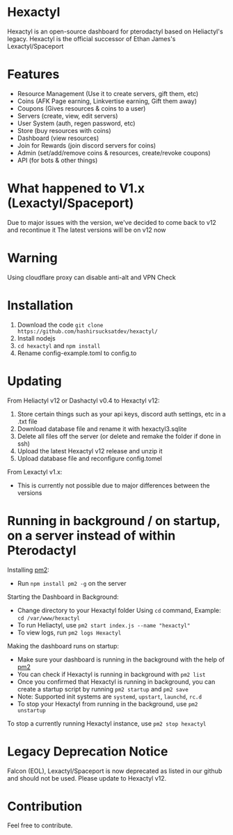 # Hexactyl
Hexactyl is an open-source dashboard for pterodactyl based on Heliactyl's legacy. Hexactyl is the official successor of Ethan James's Lexactyl/Spaceport

# Features
- Resource Management (Use it to create servers, gift them, etc)
- Coins (AFK Page earning, Linkvertise earning, Gift them away)
- Coupons (Gives resources & coins to a user)
- Servers (create, view, edit servers)
- User System (auth, regen password, etc)
- Store (buy resources with coins)
- Dashboard (view resources)
- Join for Rewards (join discord servers for coins)
- Admin (set/add/remove coins & resources, create/revoke coupons)
- API (for bots & other things)

# What happened to V1.x (Lexactyl/Spaceport)
Due to major issues with the version, we've decided to come back to v12 and recontinue it
The latest versions will be on v12 now

# Warning
Using cloudflare proxy can disable anti-alt and VPN Check

# Installation
1. Download the code ``git clone https://github.com/hashirsucksatdev/hexactyl/``
2. Install nodejs
3. ``cd hexactyl`` and ``npm install``
4. Rename config-example.toml to config.to

# Updating 

From Heliactyl v12 or Dashactyl v0.4 to Hexactyl v12:
1. Store certain things such as your api keys, discord auth settings, etc in a .txt file
2. Download database file and rename it with hexactyl3.sqlite
3. Delete all files off the server (or delete and remake the folder if done in ssh)
4. Upload the latest Hexactyl v12 release and unzip it
5. Upload database file and reconfigure config.tomel

From Lexactyl v1.x:
- This is currently not possible due to major differences between the versions


# Running in background / on startup, on a server instead of within Pterodactyl

Installing [pm2](https://github.com/Unitech/pm2):
- Run `npm install pm2 -g` on the server

Starting the Dashboard in Background:
- Change directory to your Hexactyl folder Using `cd` command, Example: `cd /var/www/hexactyl` 
- To run Heliactyl, use `pm2 start index.js --name "hexactyl"`
- To view logs, run `pm2 logs Hexactyl`

Making the dashboard runs on startup:
- Make sure your dashboard is running in the background with the help of [pm2](https://github.com/Unitech/pm2)
- You can check if Hexactyl is running in background with `pm2 list`
- Once you confirmed that Hexactyl is running in background, you can create a startup script by running `pm2 startup` and `pm2 save`
- Note: Supported init systems are `systemd`, `upstart`, `launchd`, `rc.d`
- To stop your Hexactyl from running in the background, use `pm2 unstartup`

To stop a currently running Hexactyl instance, use `pm2 stop hexactyl`

# Legacy Deprecation Notice

Falcon (EOL), Lexactyl/Spaceport is now deprecated as listed in our github and should not be used.
Please update to Hexactyl v12.

# Contribution
Feel free to contribute.
